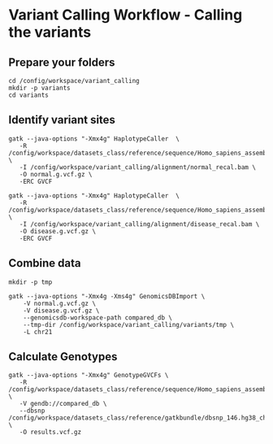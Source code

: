 # Variant Calling Workflow - Calling the variants


## Prepare your folders


```{bash}
cd /config/workspace/variant_calling
mkdir -p variants
cd variants
```


## Identify variant sites

```{bash}
gatk --java-options "-Xmx4g" HaplotypeCaller  \
   -R /config/workspace/datasets_class/reference/sequence/Homo_sapiens_assembly38_chr21.fasta \
   -I /config/workspace/variant_calling/alignment/normal_recal.bam \
   -O normal.g.vcf.gz \
   -ERC GVCF
```


```{bash}
gatk --java-options "-Xmx4g" HaplotypeCaller  \
   -R /config/workspace/datasets_class/reference/sequence/Homo_sapiens_assembly38_chr21.fasta \
   -I /config/workspace/variant_calling/alignment/disease_recal.bam \
   -O disease.g.vcf.gz \
   -ERC GVCF
```


## Combine data

```{bash}
mkdir -p tmp
```



```{bash}
gatk --java-options "-Xmx4g -Xms4g" GenomicsDBImport \
    -V normal.g.vcf.gz \
    -V disease.g.vcf.gz \
    --genomicsdb-workspace-path compared_db \
    --tmp-dir /config/workspace/variant_calling/variants/tmp \
    -L chr21
```


## Calculate Genotypes


```{bash}
gatk --java-options "-Xmx4g" GenotypeGVCFs \
   -R /config/workspace/datasets_class/reference/sequence/Homo_sapiens_assembly38_chr21.fasta \
   -V gendb://compared_db \
   --dbsnp /config/workspace/datasets_class/reference/gatkbundle/dbsnp_146.hg38_chr21.vcf.gz \
   -O results.vcf.gz
```